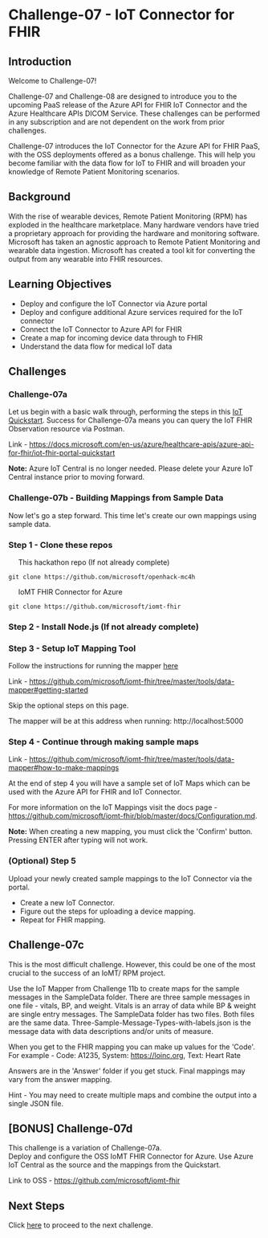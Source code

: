 # Challenge-07 - IoT Connector for FHIR

## Introduction

Welcome to Challenge-07!

Challenge-07 and Challenge-08 are designed to introduce you to the upcoming PaaS release of the Azure API for FHIR IoT Connector and the Azure Healthcare APIs DICOM Service. These challenges can be performed in any subscription and are not dependent on the work from prior challenges.

Challenge-07 introduces the IoT Connector for the Azure API for FHIR PaaS, with the OSS deployments offered as a bonus challenge. This will help you become familiar with the data flow for IoT to FHIR and will broaden your knowledge of Remote Patient Monitoring scenarios.


## Background

With the rise of wearable devices, Remote Patient Monitoring (RPM) has exploded in the healthcare marketplace. Many hardware vendors have tried a proprietary approach for providing the hardware and monitoring software. Microsoft has taken an agnostic approach to Remote Patient Monitoring and wearable data ingestion. Microsoft has created a tool kit for converting the output from any wearable into FHIR resources.

## Learning Objectives

- Deploy and configure the IoT Connector via Azure portal
- Deploy and configure additional Azure services required for the IoT connector
- Connect the IoT Connector to Azure API for FHIR
- Create a map for incoming device data through to FHIR
- Understand the data flow for medical IoT data

## Challenges

### Challenge-07a

Let us begin with a basic walk through, performing the steps in this [IoT Quickstart](https://docs.microsoft.com/en-us/azure/healthcare-apis/azure-api-for-fhir/iot-fhir-portal-quickstart). Success for Challenge-07a means you can query the IoT FHIR Observation resource via Postman.

Link - https://docs.microsoft.com/en-us/azure/healthcare-apis/azure-api-for-fhir/iot-fhir-portal-quickstart

__Note:__ Azure IoT Central is no longer needed. Please delete your Azure IoT Central instance prior to moving forward.

### Challenge-07b - Building Mappings from Sample Data

Now let's go a step forward. This time let's create our own mappings using sample data.

### Step 1 - Clone these repos

&nbsp;&nbsp;&nbsp;&nbsp; This hackathon repo (If not already complete)

```azurecli
git clone https://github.com/microsoft/openhack-mc4h
```

&nbsp;&nbsp;&nbsp;&nbsp; IoMT FHIR Connector for Azure

```azurecli
git clone https://github.com/microsoft/iomt-fhir
```

### Step 2 - Install Node.js (If not already complete)

### Step 3 - Setup IoT Mapping Tool

Follow the instructions for running the mapper [here](https://github.com/microsoft/iomt-fhir/tree/master/tools/data-mapper#getting-started)

Link - https://github.com/microsoft/iomt-fhir/tree/master/tools/data-mapper#getting-started

Skip the optional steps on this page.

The mapper will be at this address when running: http://localhost:5000

### Step 4 - Continue through making sample maps

Link - https://github.com/microsoft/iomt-fhir/tree/master/tools/data-mapper#how-to-make-mappings

At the end of step 4 you will have a sample set of IoT Maps which can be used with the Azure API for FHIR and IoT Connector.

For more information on the IoT Mappings visit the docs page - https://github.com/microsoft/iomt-fhir/blob/master/docs/Configuration.md.

__Note:__ When creating a new mapping, you must click the 'Confirm' button. Pressing ENTER after typing will not work.

### (Optional) Step 5

Upload your newly created sample mappings to the IoT Connector via the portal.

- Create a new IoT Connector.
- Figure out the steps for uploading a device mapping.
- Repeat for FHIR mapping.

## Challenge-07c

This is the most difficult challenge. However, this could be one of the most crucial to the success of an IoMT/ RPM project.

Use the IoT Mapper from Challenge 11b to create maps for the sample messages in the SampleData folder. There are three sample messages in one file - vitals, BP, and weight. Vitals is an array of data while BP & weight are single entry messages. The SampleData folder has two files. Both files are the same data. Three-Sample-Message-Types-with-labels.json is the message data with data descriptions and/or units of measure.

When you get to the FHIR mapping you can make up values for the 'Code'. For example - Code: A1235, System: https://loinc.org, Text: Heart Rate

Answers are in the 'Answer' folder if you get stuck. Final mappings may vary from the answer mapping.

Hint - You may need to create multiple maps and combine the output into a single JSON file.

## [BONUS] Challenge-07d

This challenge is a variation of Challenge-07a.  
Deploy and configure the OSS IoMT FHIR Connector for Azure. Use Azure IoT Central as the source and the mappings from the Quickstart.

Link to OSS - https://github.com/microsoft/iomt-fhir

## Next Steps

Click [here](../Challenge-08/ReadMe.md) to proceed to the next challenge.
